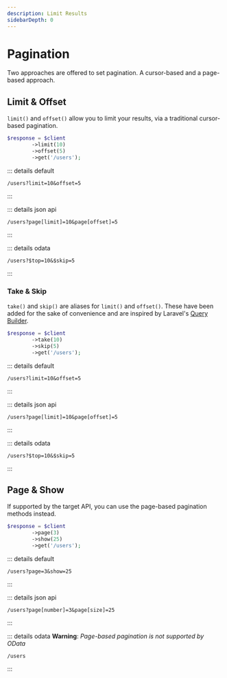 ```yaml
---
description: Limit Results
sidebarDepth: 0
---
```


# Pagination

Two approaches are offered to set pagination. A cursor-based and a page-based approach. 

## Limit & Offset

`limit()` and `offset()` allow you to limit your results, via a traditional cursor-based pagination.

```php
$response = $client
        ->limit(10)
        ->offset(5)
        ->get('/users');
```


 
::: details default
```http
/users?limit=10&offset=5
```
:::

::: details json api
```http
/users?page[limit]=10&page[offset]=5
```
:::
 
::: details odata
```http
/users?$top=10&$skip=5
```
:::

### Take & Skip

`take()` and `skip()` are aliases for `limit()` and `offset()`.
These have been added for the sake of convenience and are inspired by Laravel's [Query Builder](https://laravel.com/docs/7.x/queries#ordering-grouping-limit-and-offset).  

```php
$response = $client
        ->take(10)
        ->skip(5)
        ->get('/users');
```


 
::: details default
```http
/users?limit=10&offset=5
```
:::

::: details json api
```http
/users?page[limit]=10&page[offset]=5
```
:::
 
::: details odata
```http
/users?$top=10&$skip=5
```
:::

## Page & Show 

If supported by the target API, you can use the page-based pagination methods instead.

```php
$response = $client
        ->page(3)
        ->show(25)
        ->get('/users');
```



 
::: details default
```http
/users?page=3&show=25
```
:::

::: details json api
```http
/users?page[number]=3&page[size]=25
```
:::
 
::: details odata
**Warning**: _Page-based pagination is not supported by OData_
```
/users
```
:::

